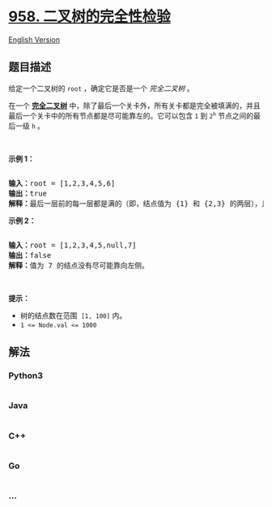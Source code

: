 # [958. 二叉树的完全性检验](https://leetcode.cn/problems/check-completeness-of-a-binary-tree)

[English Version](/solution/0900-0999/0958.Check%20Completeness%20of%20a%20Binary%20Tree/README_EN.md)

## 题目描述

<!-- 这里写题目描述 -->

<p>给定一个二叉树的<meta charset="UTF-8" />&nbsp;<code>root</code>&nbsp;，确定它是否是一个&nbsp;<em>完全二叉树</em>&nbsp;。</p>

<p>在一个&nbsp;<strong><a href="https://baike.baidu.com/item/完全二叉树/7773232?fr=aladdin" target="_blank">完全二叉树</a></strong>&nbsp;中，除了最后一个关卡外，所有关卡都是完全被填满的，并且最后一个关卡中的所有节点都是尽可能靠左的。它可以包含<meta charset="UTF-8" />&nbsp;<code>1</code>&nbsp;到<meta charset="UTF-8" />&nbsp;<code>2<sup>h</sup></code>&nbsp;节点之间的最后一级 <code>h</code> 。</p>

<p>&nbsp;</p>

<p><strong>示例 1：</strong></p>

<p><img alt="" src="https://assets.leetcode-cn.com/aliyun-lc-upload/uploads/2018/12/15/complete-binary-tree-1.png" /></p>

<pre>
<strong>输入：</strong>root = [1,2,3,4,5,6]
<strong>输出：</strong>true
<strong>解释：</strong>最后一层前的每一层都是满的（即，结点值为 {1} 和 {2,3} 的两层），且最后一层中的所有结点（{4,5,6}）都尽可能地向左。
</pre>

<p><strong>示例 2：</strong></p>

<p><strong><img alt="" src="https://assets.leetcode-cn.com/aliyun-lc-upload/uploads/2018/12/15/complete-binary-tree-2.png" /></strong></p>

<pre>
<strong>输入：</strong>root = [1,2,3,4,5,null,7]
<strong>输出：</strong>false
<strong>解释：</strong>值为 7 的结点没有尽可能靠向左侧。
</pre>

<p>&nbsp;</p>

<p><strong>提示：</strong></p>

<ul>
	<li>树的结点数在范围 <meta charset="UTF-8" />&nbsp;<code>[1, 100]</code>&nbsp;内。</li>
	<li><code>1 &lt;= Node.val &lt;= 1000</code></li>
</ul>


## 解法

<!-- 这里可写通用的实现逻辑 -->

<!-- tabs:start -->

### **Python3**

<!-- 这里可写当前语言的特殊实现逻辑 -->

```python

```

### **Java**

<!-- 这里可写当前语言的特殊实现逻辑 -->

```java

```

### **C++**

```cpp

```

### **Go**

```go

```

### **...**

```

```

<!-- tabs:end -->